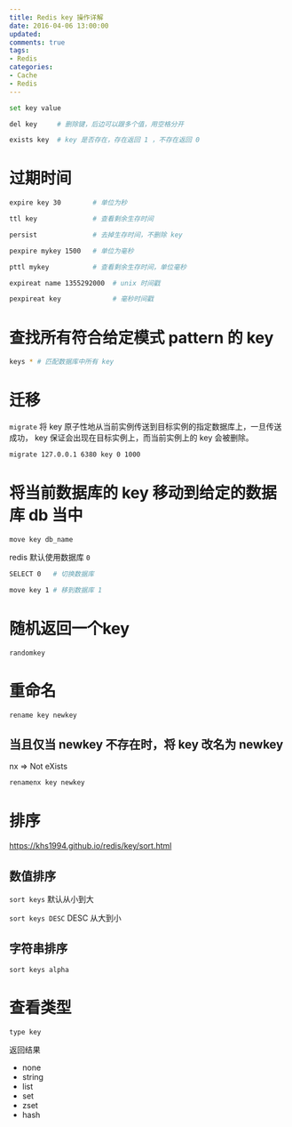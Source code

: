 ```yaml
---
title: Redis key 操作详解
date: 2016-04-06 13:00:00
updated:
comments: true
tags:
- Redis
categories:
- Cache
- Redis
---
```


```bash
set key value

del key     # 删除键，后边可以跟多个值，用空格分开

exists key  # key 是否存在，存在返回 1 ，不存在返回 0
```

<!--more-->

# 过期时间

```bash
expire key 30        # 单位为秒

ttl key              # 查看剩余生存时间

persist              # 去掉生存时间，不删除 key

pexpire mykey 1500   # 单位为毫秒

pttl mykey           # 查看剩余生存时间，单位毫秒

expireat name 1355292000  # unix 时间戳

pexpireat key             # 毫秒时间戳

```

# 查找所有符合给定模式 pattern 的 key

```bash
keys * # 匹配数据库中所有 key
```

# 迁移

`migrate` 将 key 原子性地从当前实例传送到目标实例的指定数据库上，一旦传送成功， key 保证会出现在目标实例上，而当前实例上的 key 会被删除。

```bash
migrate 127.0.0.1 6380 key 0 1000
```

# 将当前数据库的 key 移动到给定的数据库 db 当中

`move key db_name`

redis 默认使用数据库 `0`

```bash
SELECT 0   # 切换数据库

move key 1 # 移到数据库 1
```

# 随机返回一个key

`randomkey`

# 重命名

`rename key newkey`

## 当且仅当 newkey 不存在时，将 key 改名为 newkey

nx => Not eXists

`renamenx key newkey`

# 排序

https://khs1994.github.io/redis/key/sort.html

## 数值排序

`sort keys`  默认从小到大

`sort keys DESC` DESC 从大到小

## 字符串排序

`sort keys alpha`

# 查看类型

`type key`

返回结果

* none
* string
* list
* set
* zset
* hash
